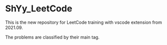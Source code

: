 # ShYy_LeetCode


This is the new repository for LeetCode training with vscode extension from 2021.09.

The problems are classified by their main tag.